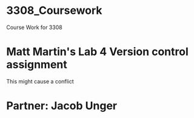 # 3308_Coursework
Course Work for 3308
# Matt Martin's Lab 4 Version control assignment

This might cause a conflict
# Partner: Jacob Unger
